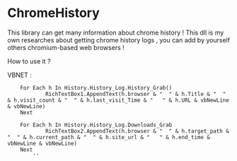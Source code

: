 # ChromeHistory
This library can get many information about chrome history !
This dll is my own researches about getting chrome history logs , you can add by yourself others chromium-based web browsers !

How to use it ?

VBNET : 

```Visual Basic .NET
    For Each h In History.History_Log.History_Grab()
            RichTextBox1.AppendText(h.browser & "  " & h.Title & "  " & h.visit_count & "  " & h.last_visit_Time & "   " & h.URL & vbNewLine & vbNewLine)
    Next

    For Each h In History.History_Log.Downloads_Grab
            RichTextBox2.AppendText(h.browser & "  " & h.target_path & "  " & h.current_path & "  " & h.site_url & "   " & h.end_time & vbNewLine & vbNewLine)
    Next
        ''
```
